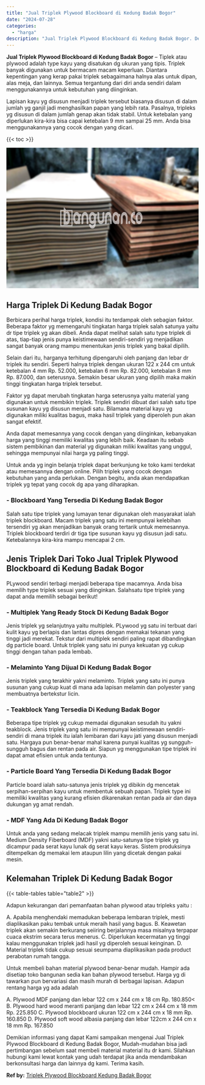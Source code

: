 ```yaml
---
title: "Jual Triplek Plywood Blockboard di Kedung Badak Bogor"
date: "2024-07-28"
categories: 
  - "harga"
description: "Jual Triplek Plywood Blockboard di Kedung Badak Bogor. Demikian informasi yang dapat Kami sampaikan mengenai Jual Triplek Plywood Blockboard di Kedung Badak..."
---
```


**Jual Triplek Plywood Blockboard di Kedung Badak Bogor** – Tiplek atau plywood adalah type kayu yang disatukan dg ukuran yang tipis. Triplek banyak digunakan untuk bermacam macam keperluan. Diantara kepentingan yang kerap pakai triplek sebagaimana halnya alas untuk dipan, alas meja, dan lainnya. Semua tergantung dari diri anda sendiri dalam menggunakannya untuk kebutuhan yang diinginkan.

Lapisan kayu yg disusun menjadi triplek tersebut biasanya disusun di dalam jumlah yg ganjil jadi menghasilkan papan yang lebih rata. Pasalnya, tripleks yg disusun di dalam jumlah genap akan tidak stabil. Untuk ketebalan yang diperlukan kira-kira bisa capai ketebalan 9 mm sampai 25 mm. Anda bisa menggunakannya yang cocok dengan yang dicari.

{{< toc >}}

![Jual Triplek Plywood Blockboard di Kedung Badak Bogor](/images/jual-triplek-murah-04.png)

## Harga Triplek Di Kedung Badak Bogor

Berbicara perihal harga triplek, kondisi itu terdampak oleh sebagian faktor. Beberapa faktor yg memengaruhi tingkatan harga triplek salah satunya yaitu dr tipe triplek yg akan dibeli. Anda dapat melihat salah satu type triplek di atas, tiap-tiap jenis punya keistimewaan sendiri-sendiri yg menjadikan sangat banyak orang mampu menentukan jenis triplek yang bakal dipilih.

Selain dari itu, harganya terhitung dipengaruhi oleh panjang dan lebar dr triplek itu sendiri. Seperti halnya triplek dengan ukuran 122 x 244 cm untuk ketebalan 4 mm Rp. 52.000, ketebalan 6 mm Rp. 82.000, ketebalan 8 mm Rp. 87.000, dan seterusnya. Semakin besar ukuran yang dipilih maka makin tinggi tingkatan harga triplek tersebut.

Faktor yg dapat merubah tingkatan harga seterusnya yaitu material yang digunakan untuk membikin triplek. Triplek sendiri dibuat dari salah satu tipe susunan kayu yg disusun menjadi satu. Bilamana material kayu yg digunakan miliki kualitas bagus, maka hasil triplek yang diperoleh pun akan sangat efektif.

Anda dapat memesannya yang cocok dengan yang diinginkan, kebanyakan harga yang tinggi memiliki kwalitas yang lebih baik. Keadaan itu sebab sistem pembikinan dan material yg digunakan miliki kwalitas yang unggul, sehingga mempunyai nilai harga yg paling tinggi.

Untuk anda yg ingin belanja triplek dapat berkunjung ke toko kami terdekat atau memesannya dengan online. Pilih triplek yang cocok dengan kebutuhan yang anda perlukan. Dengan begitu, anda akan mendapatkan triplek yg tepat yang cocok dg apa yang diharapkan.

### \- Blockboard Yang Tersedia Di Kedung Badak Bogor

Salah satu tipe triplek yang lumayan tenar digunakan oleh masyarakat ialah triplek blockboard. Macam triplek yang satu ini mempunyai kelebihan tersendiri yg akan menjadikan banyak orang tertarik untuk memesannya. Triplek blockboard terdiri dr tiga tipe susunan kayu yg disusun jadi satu. Ketebalannya kira-kira mampu mencapai 2 cm.

## Jenis Triplek Dari Toko Jual Triplek Plywood Blockboard di Kedung Badak Bogor

PLywood sendiri terbagi menjadi beberapa tipe macamnya. Anda bisa memilih type triplek sesuai yang diinginkan. Salahsatu tipe triplek yang dapat anda memilih sebagai berikut!

### \- Multiplek Yang Ready Stock Di Kedung Badak Bogor

Jenis triplek yg selanjutnya yaitu multiplek. PLywood yg satu ini terbuat dari kulit kayu yg berlapis dan lantas dipres dengan memakai tekanan yang tinggi jadi merekat. Tekstur dari multiplek sendiri paling rapat dibandingkan dg particle board. Untuk triplek yang satu ini punya kekuatan yg cukup tinggi dengan tahan pada lembab.

### \- Melaminto Yang Dijual Di Kedung Badak Bogor

Jenis triplek yang terakhir yakni melaminto. Triplek yang satu ini punya susunan yang cukup kuat di mana ada lapisan melamin dan polyester yang membuatnya bertekstur licin.

### \- Teakblock Yang Tersedia Di Kedung Badak Bogor

Beberapa tipe triplek yg cukup memadai digunakan sesudah itu yakni teakblock. Jenis triplek yang satu ini mempunyai keistimewaan sendiri-sendiri di mana triplek itu ialah lembaran dari kayu jati yang disusun menjadi satu. Hargaya pun benar-benar mahal karena punyai kualitas yg sungguh-sungguh bagus dan rentan pada air. Siapun yg menggunakan tipe triplek ini dapat amat efisien untuk anda tentunya.

### \- Particle Board Yang Tersedia Di Kedung Badak Bogor

Particle board ialah satu-satunya jenis triplek yg dibikin dg mencetak serpihan-serpihan kayu untuk membentuk sebuah papan. Triplek type ini memiliki kwalitas yang kurang efisien dikarenakan rentan pada air dan daya dukungan yg amat rendah.

### \- MDF Yang Ada Di Kedung Badak Bogor

Untuk anda yang sedang melacak triplek mampu memilih jenis yang satu ini. Medium Density Fiberboard (MDF) yakni satu-satunya tipe triplek yg dicampur pada serat kayu lunak dg serat kayu keras. Sistem produksinya ditempelkan dg memakai lem ataupun lilin yang dicetak dengan pakai mesin.

## Kelemahan Triplek Di Kedung Badak Bogor

{{< table-tables table="table2" >}}

Adapun kekurangan dari pemanfaatan bahan plywood atau tripleks yaitu :

A. Apabila menghendaki memadukan beberapa lembaran triplek, mesti diaplikasikan paku tembak untuk meraih hasil yang bagus. B. Keawetan triplek akan semakin berkurang seiiring berjalannya masa misalnya terpapar cuaca ekstrim secara terus menerus. C. Diperlukan kecermatan yg tinggi kalau menggunakan triplek jadi hasil yg diperoleh sesuai keinginan. D. Material triplek tidak cukup sesuai seumpama diaplikasikan pada product perabotan rumah tangga.

Untuk membeli bahan material plywood benar-benar mudah. Hampir ada disetiap toko bangunan sedia kan bahan plywood tersebut. Harga yg di tawarkan pun bervariasi dan masih murah di berbagai lapisan. Adapun rentang harga yg ada adalah

A. Plywood MDF panjang dan lebar 122 cm x 244 cm x 18 cm Rp. 180.850< B. Plywood hard wood meranti panjang dan lebar 122 cm x 244 cm x 18 mm Rp. 225.850 C. Plywood blockboard ukuran 122 cm x 244 cm x 18 mm Rp. 160.850 D. Plywood soft wood albasia panjang dan lebar 122cm x 244 cm x 18 mm Rp. 167.850

Demikian informasi yang dapat Kami sampaikan mengenai Jual Triplek Plywood Blockboard di Kedung Badak Bogor, Mudah-mudahan bisa jadi pertimbangan sebelum saat membeli material material itu dr kami. Silahkan hubungi kami lewat kontak yang udah terdapat jika anda mendambakan berkonsultasi harga dan lainnya dg kami. Terima kasih.

**Ref by:** [Triplek Plywood Blockboard Kedung Badak Bogor](https://id.wikipedia.org/wiki/Triplek)
